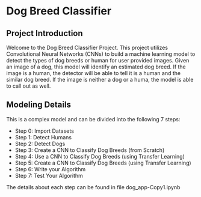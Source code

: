 # Dog Breed Classifier 
## Project Introduction
Welcome to the Dog Breed Classifier Project. This project utilizes Convolutional Neural Networks (CNNs) to build a machine learning model to detect the types of dog breeds or human for user provided images. Given an image of a dog, this model will identify an estimated dog breed. If the image is a human, the detector will be able to tell it is a human and the similar dog breed. If the image is neither a dog or a huma, the model is able to call out as well.
## Modeling Details
This is a complex model and can be divided into the following 7 steps:
- Step 0: Import Datasets
- Step 1: Detect Humans
- Step 2: Detect Dogs
- Step 3: Create a CNN to Classify Dog Breeds (from Scratch)
- Step 4: Use a CNN to Classify Dog Breeds (using Transfer Learning)
- Step 5: Create a CNN to Classify Dog Breeds (using Transfer Learning)
- Step 6: Write your Algorithm
- Step 7: Test Your Algorithm

The details about each step can be found in file dog_app-Copy1.ipynb
